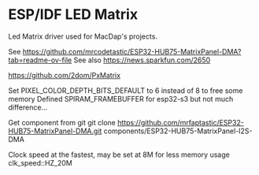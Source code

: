 # ESP/IDF LED Matrix

Led Matrix driver used for MacDap's projects.

See https://github.com/mrcodetastic/ESP32-HUB75-MatrixPanel-DMA?tab=readme-ov-file
See also https://news.sparkfun.com/2650

https://github.com/2dom/PxMatrix


Set PIXEL_COLOR_DEPTH_BITS_DEFAULT to 6 instead of 8 to free some memory
Defined SPIRAM_FRAMEBUFFER for esp32-s3 but not much difference...

Get component from git
git clone https://github.com/mrfaptastic/ESP32-HUB75-MatrixPanel-DMA.git components/ESP32-HUB75-MatrixPanel-I2S-DMA

Clock speed at the fastest, may be set at 8M for less memory usage
clk_speed::HZ_20M
